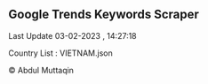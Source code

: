 

## Google Trends Keywords Scraper 
 
Last Update 03-02-2023 , 14:27:18

Country List :
VIETNAM.json



© Abdul Muttaqin 

